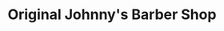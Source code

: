 ---
title: "Original Johnny's Barber Shop"
url: /tempe/original-johnnys-barber-shop/
shop: hairdresser
---